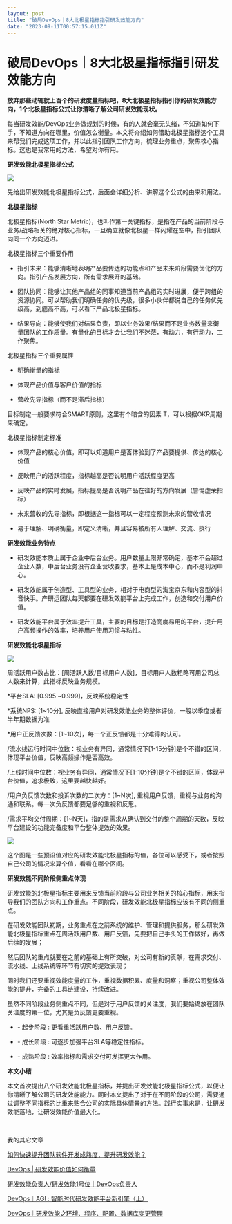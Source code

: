 ```yaml
---
layout: post
title: "破局DevOps｜8大北极星指标指引研发效能方向"
date: "2023-09-11T00:57:15.011Z"
---
```

破局DevOps｜8大北极星指标指引研发效能方向
========================

**放弃那些动辄就上百个的研发度量指标吧，8大北极星指标指引你的研发效能方向，1个北极星指标公式让你清晰了解​公司研发效能现状。**

每当研发效能/DevOps业务做规划的时候，有的人就会毫无头绪，不知道如何下手，不知道方向在哪里，价值怎么衡量。本文将介绍如何借助北极星指标这个工具来帮我们完成这项工作，并以此指引团队工作方向，梳理业务重点，聚焦核心指标。这也是我常用的方法，希望对你有用。

**研发效能北极星指标公式**

![](https://img2023.cnblogs.com/blog/2886510/202309/2886510-20230910231001176-2127543530.png)

先给出研发效能北极星指标公式，后面会详细分析、讲解这个公式的由来和用法。

**北极星指标**

北极星指标(North Star Metric)，也叫作第一关键指标，是指在产品的当前阶段与业务/战略相关的绝对核心指标，一旦确立就像北极星一样闪耀在空中，指引团队向同一个方向迈进。

北极星指标三个重要作用

*   指引未来：能够清晰地表明产品要传达的功能点和产品未来阶段需要优化的方向。指引产品发展方向，所有需求展开的基础。
    
*   团队协同：能够让其他产品组的同事知道当前产品组的实时进展，便于跨组的资源协同。可以帮助我们明确任务的优先级，很多小伙伴都说自己的任务优先级高，到底高不高，可以看下产品北极星指标。
    
*   结果导向：能够使我们对结果负责，即以业务效果/结果而不是业务数量来衡量团队的工作质量。有量化的目标才会让我们不迷茫，有动力，有行动力，工作聚焦。
    

北极星指标三个重要属性

*   明确衡量的指标
    
*   体现产品价值与客户价值的指标
    
*   营收先导指标（而不是滞后指标）
    

目标制定一般要求符合SMART原则，这里有个暗含的因素 T，可以根据OKR周期来确定。

北极星指标制定标准

*   体现产品的核心价值，即可以知道用户是否体验到了产品要提供、传达的核心价值
    
*   反映用户的活跃程度，指标越高是否说明用户活跃程度更高
    
*   反映产品的实时发展，指标提高是否说明产品在往好的方向发展（警惕虚荣指标）
    
*   未来营收的先导指标，即根据这一指标可以一定程度预测未来的营收情况
    
*   易于理解、明确衡量，即定义清晰，并且容易被所有人理解、交流、执行
    

**研发效能业务特点**

*   研发效能本质上属于企业中后台业务。用户数量上限非常确定，基本不会超过企业人数，中后台业务没有企业营收要求，基本上是成本中心，而不是利润中心。
    
*   研发效能属于创造型、工具型的业务，相对于电商型的淘宝京东和内容型的抖音快手。产研运团队每天都要在研发效能平台上完成工作，创造和交付用户价值。
    
*   研发效能平台属于效率提升工具，主要的目标是打造高度易用的平台，提升用户高频操作的效率，培养用户使用习惯与粘性。
    

**研发效能北极星指标**

![](https://img2023.cnblogs.com/blog/2886510/202309/2886510-20230910231006968-1379313606.png)

周活跃用户数占比：\[周活跃人数/目标用户人数\]，目标用户人数粗略可用公司总人数来计算，此指标反映业务规模。

\*平台SLA: \[0.995 ~0.999\]，反映系统稳定性

\*系统NPS: \[1~10分\], 反映直接用户对研发效能业务的整体评价，一般以季度或者半年期数据为准

\*用户正反馈次数：\[1~10次\]，每一个正反馈都是十分难得的认可。

/流水线运行时间中位数：视业务有异同，通常情况下\[1-15分钟\]是个不错的区间，体现平台价值，反映高频操作是否高效。

/上线时间中位数：视业务有异同，通常情况下\[1-10分钟\]是个不错的区间，体现平台价值，追求极致，这里要越快越好。

/用户负反馈次数和投诉次数的二次方：\[1~N次\], 重视用户反馈，重视与业务的沟通和联系。每一次负反馈都要足够的重视和反思。

/需求平均交付周期：\[1~N天\]，指的是需求从确认到交付的整个周期的天数，反映平台建设的功能完备度和平台整体提效的效果。

![](https://img2023.cnblogs.com/blog/2886510/202309/2886510-20230910231020248-698009051.png)

这个图是一些预设值对应的研发效能北极星指标的值，各位可以感受下​，或者按照自己公司的情况来算个值，看看在哪个区间。

**研发效能不同阶段侧重点体现**

研发效能的北极星指标主要用来反馈当前阶段与公司业务相关的核心指标，用来指导我们的团队方向和工作重点。不同阶段，研发效能北极星指标应该有不同的侧重点。

在研发效能团队初期，业务重点在之前系统的维护、管理和提供服务，那么研发效能北极星指标重点在周活跃用户数、用户反馈，先要把自己手头的工作做好，再做后续的发展；

然后团队的重点就要在之前的基础上有所突破，对公司有新的贡献，在需求交付、流水线、上线系统等环节有切实的提效表现；

同时我们还要重视效能度量的工作，重视数据积累、度量和洞察；重视公司整体效能的提升，完备的工具链建设，持续改进。

虽然不同阶段业务侧重点不同，但是对于用户反馈的关注度，我们要始终放在团队关注度的第一位，尤其是负反馈更要重视。

*   \- 起步阶段 : 更看重活跃用户数、用户反馈。
    
*   \- 成长阶段 : 可逐步加强平台SLA等稳定性指标。
    
*   \- 成熟阶段 : 效率指标和需求交付可发挥更大作用。
    

**本文小结**

本文首次提出八个研发效能北极星指标，并提出研发效能北极星指标公式，以便让你清晰了解公司的研发效能能力。同时本文提出了对于在不同阶段的公司，需要通过调整不同指标的比重来贴合公司的实际具体情景的方法。践行实事求是，让研发效能落地，让研发效能价值最大化。

​

我的其它文章 

[如何快速提升团队软件开发成熟度，提升研发效能？](http://mp.weixin.qq.com/s?__biz=MzA4NDEwMTEyNg==&mid=2651748140&idx=1&sn=37c241171cea5ff78eece9901b78fdfd&chksm=84168645b3610f53b2607349671f25f549708cdcd0fefe057878f788664c3d11a3b33d7043f3&scene=21#wechat_redirect)

[DevOps | 研发效能价值如何衡量](http://mp.weixin.qq.com/s?__biz=MzA4NDEwMTEyNg==&mid=2651748381&idx=1&sn=6e83a88a2644cd742d98f2bec095926d&chksm=84168974b3610062bd70a2371c920a87ab72561c689791099cb3e97cb709d4163bf71173efd6&scene=21#wechat_redirect)

[研发效能负责人/研发效能1号位｜DevOps负责人](http://mp.weixin.qq.com/s?__biz=MzA4NDEwMTEyNg==&mid=2651748361&idx=1&sn=2adfdca10a994ff4fcb422e250e2068c&chksm=84168960b3610076b39a2fec10aeaa9ff0ea83af65b3ba7f6e248f5d5f3ef8c1ad7caaee810c&scene=21#wechat_redirect)

[DevOps｜AGI : 智能时代研发效能平台新引擎（上）](http://mp.weixin.qq.com/s?__biz=MzA4NDEwMTEyNg==&mid=2651748422&idx=1&sn=67d36cb19c3e381ba4d85a669f204568&chksm=8416892fb36100393a063060a5228657f6218e8bd858568650d12f04a1f38b303d3ae01be2ef&scene=21#wechat_redirect)

[DevOps｜研发效能之环境、程序、配置、数据库变更管理](http://mp.weixin.qq.com/s?__biz=MzA4NDEwMTEyNg==&mid=2651748490&idx=1&sn=353a5ecd983ad43a2cf8dd16d9207e6b&chksm=841689e3b36100f5a2741eafe7aa1c26c3f2011fb54e2d6adeffd10df5dc717ec9644e243586&scene=21#wechat_redirect)